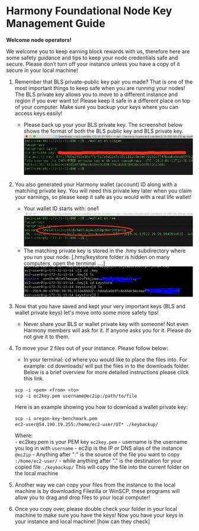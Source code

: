 # Harmony Foundational Node Key Management Guide
  
**Welcome node operators!**
  
We welcome you to keep earning block rewards with us, therefore here are some safety guidance and tips to keep your node credentials safe and secure. Please don’t turn off your instance unless you have a copy of it secure in your local machine!
  
1. Remember that BLS private–public key pair you made? That is one of the most important things to keep safe when you are running your nodes! The BLS private key allows you to move to a different instance and region if you ever want to! Please keep it safe in a different place on top of your computer. Make sure you backup your keys where you can access keys easily!
	- Please back up your your BLS private key. The screenshot below shows the format of both the BLS public key and BLS private key.
	![Harmony BLS-step1](../img/BLS-step1.png)
  
2. You also generated your Harmony wallet (account) ID along with a matching private key.  You will need this private key later when you claim your earnings,  so please keep it safe as you would with a real life wallet!
	- Your wallet ID starts with: one1
	![Harmony BLS-step21](../img/BLS-step21.png)
	- The matching private key is stored in the .hmy subdirectory where you run your node. [.hmy/keystore folder is hidden on many computers, open the terminal ….]
	![Harmony BLS-step22](../img/BLS-step22.png)
  
3. Now that you have saved and kept your very important keys (BLS  and wallet private keys) let's move onto some more safety tips!
	- Never share your BLS or wallet private key with someone! Not even Harmony members will ask for it. If anyone asks you for it. Please do not give it to them.
  
4. To move your 2 files out of your instance. Please follow below:
	- In your terminal: cd where you would like to place the files into. For example: cd downloads/ will put the files in to the downloads folder. Below is a brief overview for more detailed instructions please click this link.
	```
	scp -i <pem> <from> <to>
	scp -i ec2key.pem username@ec2ip:/path/to/file
	```

	Here is an example showing you how to download a wallet private key:
	```
	scp -i oregon-key-benchmark.pem
	ec2-user@54.190.19.255:/home/ec2-user/UT* ./keybackup/
	```

	Where:  
		- ec2key.pem is your PEM key
		```
		ec2key.pem
		```
		- username is the username you log in with
		```
		username
		```
		- ec2ip is the IP or DNS alias of the instance
		```
		@ec2ip
		```
		- Anything after ":" is the source of the file you want to copy
		```
		:/home/ec2-user/
		```
		- while anything after "." is the destination for your copied file
		```
		./keybackup/
		```
		This will copy the file into the current folder on the local machine
  
 5. Another way we can copy your files from the instance to the local machine is by downloading Filezilla or WinSCP, these programs will allow you to drag and drop files to your local computer!

 6. Once you copy over, please double check your folder in your local machine to make sure you have the keys! Now you have your keys in your instance and local machine! [how can they check]


